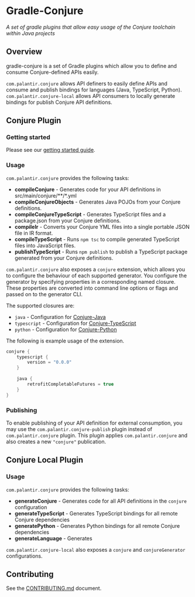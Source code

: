# Gradle-Conjure

_A set of gradle plugins that allow easy usage of the Conjure toolchain within Java projects_

## Overview

gradle-conjure is a set of Gradle plugins which allow you to define and consume Conjure-defined APIs easily.

`com.palantir.conjure` allows API definers to easily define APIs and consume and publish bindings for languages (Java, TypeScript, Python).
`com.palantir.conjure-local` allows API consumers to locally generate bindings for publish Conjure API definitions.

## Conjure Plugin

### Getting started

Please see our [getting started guide][].

### Usage

`com.palantir.conjure` provides the following tasks:
- **compileConjure** - Generates code for your API definitions in src/main/conjure/**/*.yml
- **compileConjureObjects** - Generates Java POJOs from your Conjure definitions.
- **compileConjureTypeScript** - Generates TypeScript files and a package.json from your Conjure definitions.
- **compileIr** - Converts your Conjure YML files into a single portable JSON file in IR format.
- **compileTypeScript** - Runs `npm tsc` to compile generated TypeScript files into JavaScript files.
- **publishTypeScript** - Runs `npm publish` to publish a TypeScript package generated from your Conjure definitions.

`com.palantir.conjure` also exposes a `conjure` extension, which allows you to configure the behaviour of each supported
generator. You configure the generator by specifying properties in a corresponding named closure. These properties 
are converted into command line options or flags and passed on to the generator CLI. 

The supported closures are:
- `java` - Configuration for [Conjure-Java][]
- `typescript` - Configuration for [Conjure-TypeScript][]
- `python` - Configuration for [Conjure-Python][]

The following is example usage of the extension.

```groovy
conjure {
    typescript {
        version = "0.0.0"
    }
    
    java {
        retrofitCompletableFutures = true
    }
}
```

### Publishing
To enable publishing of your API definition for external consumption, you may use the `com.palantir.conjure-publish`
plugin instead of `com.palantir.conjure` plugin. This plugin applies `com.palantir.conjure` and also creates a new `"conjure"` publication.


## Conjure Local Plugin

### Usage

`com.palantir.conjure` provides the following tasks:
- **generateConjure** - Generates code for all API definitions in the `conjure` configuration
- **generateTypeScript** - Generates TypeScript bindings for all remote Conjure dependencies
- **generatePython** - Generates Python bindings for all remote Conjure dependencies
- **generateLanguage** - Generates 

`com.palantir.conjure-local` also exposes a `conjure` and `conjureGenerator` configurations.

## Contributing

See the [CONTRIBUTING.md](./CONTRIBUTING.md) document.

[getting started guide]: https://github.com/palantir/conjure/blob/develop/docs/getting_started.md
[Conjure Source Files Specification]: https://github.com/palantir/conjure/blob/develop/docs/spec/source_files.md
[Conjure-Java]: https://github.com/palantir/conjure-java
[Conjure-TypeScript]: https://github.com/palantir/conjure-typescript
[Conjure-Python]: https://github.com/palantir/conjure-python
